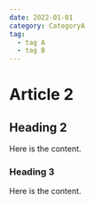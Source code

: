 ```yaml
---
date: 2022-01-01
category: CategoryA
tag:
  - tag A
  - tag B
---
```


# Article 2

## Heading 2

Here is the content.

### Heading 3

Here is the content.
